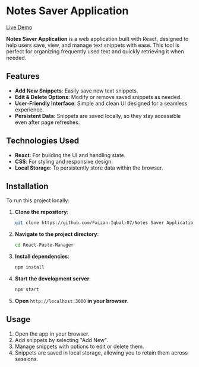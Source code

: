 
# Notes Saver Application

[Live Demo](https://react-paste-manager.vercel.app/)

**Notes Saver Application** is a web application built with React, designed to help users save, view, and manage text snippets with ease. This tool is perfect for organizing frequently used text and quickly retrieving it when needed.

## Features

- **Add New Snippets**: Easily save new text snippets.
- **Edit & Delete Options**: Modify or remove saved snippets as needed.
- **User-Friendly Interface**: Simple and clean UI designed for a seamless experience.
- **Persistent Data**: Snippets are saved locally, so they stay accessible even after page refreshes.

## Technologies Used

- **React**: For building the UI and handling state.
- **CSS**: For styling and responsive design.
- **Local Storage**: To persistently store data within the browser.

## Installation

To run this project locally:

1. **Clone the repository**:

   ```bash
   git clone https://github.com/Faizan-Iqbal-07/Notes Saver Application.git
   ```

2. **Navigate to the project directory**:

   ```bash
   cd React-Paste-Manager
   ```

3. **Install dependencies**:

   ```bash
   npm install
   ```

4. **Start the development server**:

   ```bash
   npm start
   ```

5. **Open** `http://localhost:3000` **in your browser**.

## Usage

1. Open the app in your browser.
2. Add snippets by selecting "Add New".
3. Manage snippets with options to edit or delete them.
4. Snippets are saved in local storage, allowing you to retain them across sessions.
